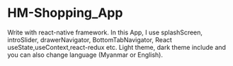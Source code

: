 # HM-Shopping_App
Write with react-native framework.
In this App, I use splashScreen, introSlider, drawerNavigator, BottomTabNavigator, React useState,useContext,react-redux etc. 
Light theme, dark theme include and you can also change language (Myanmar or English).
